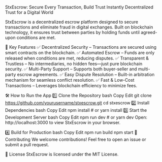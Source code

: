 StxEscrow: Secure Every Transaction, Build Trust Instantly
Decentralized Trust for a Digital World

StxEscrow is a decentralized escrow platform designed to secure transactions and eliminate fraud in digital exchanges. Built on blockchain technology, it ensures trust between parties by holding funds until agreed-upon conditions are met.

🚀 Key Features
✅ Decentralized Security – Transactions are secured using smart contracts on the blockchain.
✅ Automated Escrow – Funds are only released when conditions are met, reducing disputes.
✅ Transparent & Trustless – No intermediaries, no hidden fees—just pure blockchain security.
✅ Multi-Party Support – Supports both buyer-seller and multi-party escrow agreements.
✅ Easy Dispute Resolution – Built-in arbitration mechanism for seamless conflict resolution.
✅ Fast & Low-Cost Transactions – Leverages blockchain efficiency to minimize fees.

🛠 How to Run the App
1️⃣ Clone the Repository
bash
Copy
Edit
git clone https://github.com/yourusername/stxescrow.git
cd stxescrow
2️⃣ Install Dependencies
bash
Copy
Edit
npm install  # or yarn install
3️⃣ Start the Development Server
bash
Copy
Edit
npm run dev  # or yarn dev
Open: http://localhost:3000 to view StxEscrow in your browser.

4️⃣ Build for Production
bash
Copy
Edit
npm run build
npm start
🔗 Contributing
We welcome contributions! Feel free to open an issue or submit a pull request.

📜 License
StxEscrow is licensed under the MIT License.

